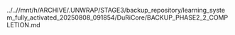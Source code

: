 ../..//mnt/h/ARCHIVE/.UNWRAP/STAGE3/backup_repository/learning_system_fully_activated_20250808_091854/DuRiCore/BACKUP_PHASE2_2_COMPLETION.md